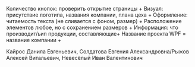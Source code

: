 Количество кнопок: проверить открытие страницы +
Визуал: присутствие логотипа, названия компании, плана цеха +
Оформление: читаемость текста (не сливается с фоном, размер) +
Расположение элементов любое, но с сохранением размеров +
Информация: что производит/ьип продукции, составляющие+
Название проекта WPF = название компании +

Кайрос Данила Евгеньевич, Солдатова Евгения Александровна/Рыжов Алексей Витальевич, Невесёлый Иван Валентинович 
